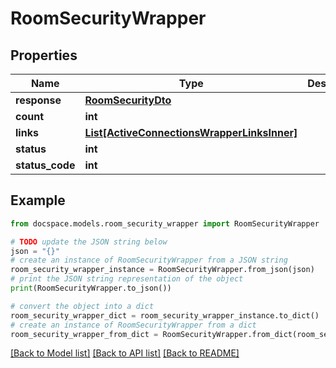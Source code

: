 # RoomSecurityWrapper


## Properties

Name | Type | Description | Notes
------------ | ------------- | ------------- | -------------
**response** | [**RoomSecurityDto**](RoomSecurityDto.md) |  | [optional] 
**count** | **int** |  | [optional] 
**links** | [**List[ActiveConnectionsWrapperLinksInner]**](ActiveConnectionsWrapperLinksInner.md) |  | [optional] 
**status** | **int** |  | [optional] 
**status_code** | **int** |  | [optional] 

## Example

```python
from docspace.models.room_security_wrapper import RoomSecurityWrapper

# TODO update the JSON string below
json = "{}"
# create an instance of RoomSecurityWrapper from a JSON string
room_security_wrapper_instance = RoomSecurityWrapper.from_json(json)
# print the JSON string representation of the object
print(RoomSecurityWrapper.to_json())

# convert the object into a dict
room_security_wrapper_dict = room_security_wrapper_instance.to_dict()
# create an instance of RoomSecurityWrapper from a dict
room_security_wrapper_from_dict = RoomSecurityWrapper.from_dict(room_security_wrapper_dict)
```
[[Back to Model list]](../README.md#documentation-for-models) [[Back to API list]](../README.md#documentation-for-api-endpoints) [[Back to README]](../README.md)


